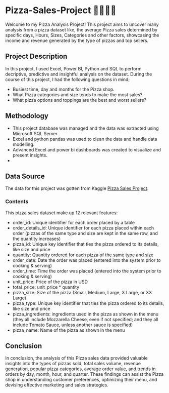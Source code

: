 # Pizza-Sales-Project 🍕🍕🍕🍕
Welcome to my Pizza  Analysis Project! This project aims to uncover many analysis from a pizza dataset like, the average Pizza sales determined by specific days, Hours, Sizes, Categories and other factors, showcasing the income and revenue generated by the type of pizzas and top sellers.

## Project Description
 In this project, I used Excel, Power BI, Python and SQL to perform decriptive, predictive and insightful analysis on the dataset. During the course of this project, I had the following questions in mind;
- Busiest time, day and months for the Pizza shop.
- What Pizza categories and size tends to make the most sales?
- What pizza options and toppings are the best and worst sellers?

## Methodology
- This project database was managed and the data was extracted using Microsoft SQL Server. 
- Excel and python pandas was used to clean the data and handle data modelling. 
- Advanced Excel and power bi dashboards was created to visualize and present insights.
- 
## Data Source
The data for this project was gotten from Kaggle [Pizza Sales Project](https://www.kaggle.com/datasets/shilongzhuang/pizza-sales).

### Contents
This pizza sales dataset make up 12 relevant features:

- order_id: Unique identifier for each order placed by a table
- order_details_id: Unique identifier for each pizza placed within each order (pizzas of the same type and size are kept in the same row, and the quantity increases)
- pizza_id: Unique key identifier that ties the pizza ordered to its details, like size and price
- quantity: Quantity ordered for each pizza of the same type and size
- order_date: Date the order was placed (entered into the system prior to cooking & serving)
- order_time: Time the order was placed (entered into the system prior to cooking & serving)
- unit_price: Price of the pizza in USD
- total_price: unit_price * quantity
- pizza_size: Size of the pizza (Small, Medium, Large, X Large, or XX Large)
- pizza_type: Unique key identifier that ties the pizza ordered to its details, like size and price
- pizza_ingredients: ingredients used in the pizza as shown in the menu (they all include Mozzarella Cheese, even if not specified; and they all include Tomato Sauce, unless another sauce is specified)
- pizza_name: Name of the pizza as shown in the menu

## Conclusion

In conclusion, the analysis of this Pizza sales data provided valuable insights into the types of pizzas sold, total sales volume, revenue generation, popular pizza categories, average order value, and trends in orders by day, month, hour, and quarter. These findings can assist the Pizza shop in understanding customer preferences, optimizing their menu, and devising effective marketing and sales strategies.
